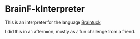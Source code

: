 # BrainF-kInterpreter

This is an interpreter for the language [Brainfuck](https://en.wikipedia.org/wiki/Brainfuck)

I did this in an afternoon, mostly as a fun challenge from a friend.